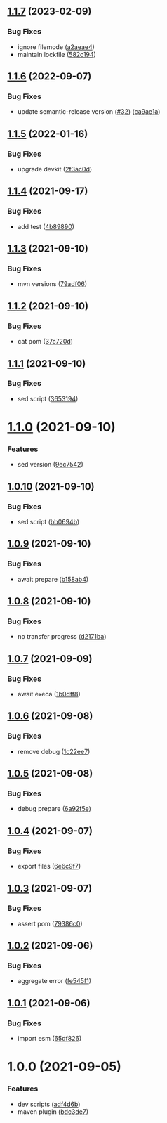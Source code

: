 ## [1.1.7](https://github.com/akijoey/semantic-release-maven/compare/v1.1.6...v1.1.7) (2023-02-09)


### Bug Fixes

* ignore filemode ([a2aeae4](https://github.com/akijoey/semantic-release-maven/commit/a2aeae411f8312a58c475fce30272c6f2d69c877))
* maintain lockfile ([582c194](https://github.com/akijoey/semantic-release-maven/commit/582c194238a145d74dd0df46f6c497a5d1dc6049))

## [1.1.6](https://github.com/akijoey/semantic-release-maven/compare/v1.1.5...v1.1.6) (2022-09-07)


### Bug Fixes

* update semantic-release version ([#32](https://github.com/akijoey/semantic-release-maven/issues/32)) ([ca9ae1a](https://github.com/akijoey/semantic-release-maven/commit/ca9ae1ac6f80de7fa7e45a3b65c13632a15e62f9))

## [1.1.5](https://github.com/akijoey/semantic-release-maven/compare/v1.1.4...v1.1.5) (2022-01-16)


### Bug Fixes

* upgrade devkit ([2f3ac0d](https://github.com/akijoey/semantic-release-maven/commit/2f3ac0d97eb5930e39c87c52fc1ed9f71b696d70))

## [1.1.4](https://github.com/akijoey/semantic-release-maven/compare/v1.1.3...v1.1.4) (2021-09-17)


### Bug Fixes

* add test ([4b89890](https://github.com/akijoey/semantic-release-maven/commit/4b89890bde6a78dd1953ae7c92832110970d534d))

## [1.1.3](https://github.com/akijoey/semantic-release-maven/compare/v1.1.2...v1.1.3) (2021-09-10)


### Bug Fixes

* mvn versions ([79adf06](https://github.com/akijoey/semantic-release-maven/commit/79adf06e3368784163d52fb6d813ca4d36a0713d))

## [1.1.2](https://github.com/akijoey/semantic-release-maven/compare/v1.1.1...v1.1.2) (2021-09-10)


### Bug Fixes

* cat pom ([37c720d](https://github.com/akijoey/semantic-release-maven/commit/37c720d8c2c4d6526235c636a6c59cea21331d61))

## [1.1.1](https://github.com/akijoey/semantic-release-maven/compare/v1.1.0...v1.1.1) (2021-09-10)


### Bug Fixes

* sed script ([3653194](https://github.com/akijoey/semantic-release-maven/commit/36531945823d33a93eabbab5dcbe92c3ee5765d4))

# [1.1.0](https://github.com/akijoey/semantic-release-maven/compare/v1.0.10...v1.1.0) (2021-09-10)


### Features

* sed version ([9ec7542](https://github.com/akijoey/semantic-release-maven/commit/9ec75424bf8e96277ec70a36c7a72830a585c609))

## [1.0.10](https://github.com/akijoey/semantic-release-maven/compare/v1.0.9...v1.0.10) (2021-09-10)


### Bug Fixes

* sed script ([bb0694b](https://github.com/akijoey/semantic-release-maven/commit/bb0694bce2ea8e02aca2ca73ffa4d08a1d779e6d))

## [1.0.9](https://github.com/akijoey/semantic-release-maven/compare/v1.0.8...v1.0.9) (2021-09-10)


### Bug Fixes

* await prepare ([b158ab4](https://github.com/akijoey/semantic-release-maven/commit/b158ab42e069626694501a671aeaa651e219e9b1))

## [1.0.8](https://github.com/akijoey/semantic-release-maven/compare/v1.0.7...v1.0.8) (2021-09-10)


### Bug Fixes

* no transfer progress ([d2171ba](https://github.com/akijoey/semantic-release-maven/commit/d2171baa22725051bfa3f331bb935756d2ceb149))

## [1.0.7](https://github.com/akijoey/semantic-release-maven/compare/v1.0.6...v1.0.7) (2021-09-09)


### Bug Fixes

* await execa ([1b0dff8](https://github.com/akijoey/semantic-release-maven/commit/1b0dff8f990f5f0b674c5e027c253a440bd7499e))

## [1.0.6](https://github.com/akijoey/semantic-release-maven/compare/v1.0.5...v1.0.6) (2021-09-08)


### Bug Fixes

* remove debug ([1c22ee7](https://github.com/akijoey/semantic-release-maven/commit/1c22ee7753a0e9695837bb1aef9d723815bcbc7f))

## [1.0.5](https://github.com/akijoey/semantic-release-maven/compare/v1.0.4...v1.0.5) (2021-09-08)


### Bug Fixes

* debug prepare ([6a92f5e](https://github.com/akijoey/semantic-release-maven/commit/6a92f5e3194fd00f383878e1cc3de48b9adaaa51))

## [1.0.4](https://github.com/akijoey/semantic-release-maven/compare/v1.0.3...v1.0.4) (2021-09-07)


### Bug Fixes

* export files ([6e6c9f7](https://github.com/akijoey/semantic-release-maven/commit/6e6c9f7378a75e9b43576ebe7d747abf2f6d4b15))

## [1.0.3](https://github.com/akijoey/semantic-release-maven/compare/v1.0.2...v1.0.3) (2021-09-07)


### Bug Fixes

* assert pom ([79386c0](https://github.com/akijoey/semantic-release-maven/commit/79386c014a7a45cc816a903ddda29543cf1ff680))

## [1.0.2](https://github.com/akijoey/semantic-release-maven/compare/v1.0.1...v1.0.2) (2021-09-06)


### Bug Fixes

* aggregate error ([fe545f1](https://github.com/akijoey/semantic-release-maven/commit/fe545f1091b0b89485b03f9b6fa60c0ebe36297b))

## [1.0.1](https://github.com/akijoey/semantic-release-maven/compare/v1.0.0...v1.0.1) (2021-09-06)


### Bug Fixes

* import esm ([65df826](https://github.com/akijoey/semantic-release-maven/commit/65df826e0ad3605e55b947623b900aade5c0bfb5))

# 1.0.0 (2021-09-05)


### Features

* dev scripts ([adf4d6b](https://github.com/akijoey/semantic-release-maven/commit/adf4d6b2f3a778f2d278d56e3d24ce7f7201e682))
* maven plugin ([bdc3de7](https://github.com/akijoey/semantic-release-maven/commit/bdc3de73cf67edab85664d0dd397600e6b927554))
